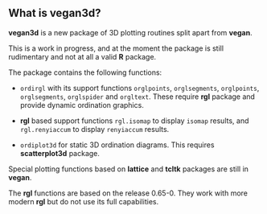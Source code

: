 ## What is vegan3d?

**vegan3d** is a new package of 3D plotting routines split apart from
**vegan**.

This is a work in progress, and at the moment the package is still
rudimentary and not at all a valid **R** package.

The package contains the following functions:

 * `ordirgl` with its support functions `orglpoints`, `orglsegments`,
   `orglpoints`, `orglsegments`, `orglspider` and `orgltext`.  These
   require **rgl** package and provide dynamic ordination graphics.

 * **rgl** based support functions `rgl.isomap` to display `isomap`
     results, and `rgl.renyiaccum` to display `renyiaccum` results.

 * `ordiplot3d` for static 3D ordination diagrams. This requires
   **scatterplot3d** package.

Special plotting functions based on **lattice** and **tcltk** packages
are still in **vegan**.

The **rgl** functions are based on the release 0.65-0. They work with
more modern **rgl** but do not use its full capabilities.
